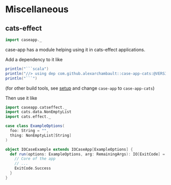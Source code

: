 # Miscellaneous

## cats-effect

```scala mdoc:reset-object:invisible
import caseapp._
```

case-app has a module helping using it in cats-effect applications.

Add a dependency to it like

```scala mdoc:passthrough
println("```scala")
println("//> using dep com.github.alexarchambault::case-app-cats:@VERSION@")
println("```")
```
(for other build tools, see [setup](setup.md) and change `case-app` to `case-app-cats`)

Then use it like
```scala mdoc:silent
import caseapp.catseffect._
import cats.data.NonEmptyList
import cats.effect._

case class ExampleOptions(
  foo: String = "",
  thing: NonEmptyList[String]
)

object IOCaseExample extends IOCaseApp[ExampleOptions] {
  def run(options: ExampleOptions, arg: RemainingArgs): IO[ExitCode] = IO {
    // Core of the app
    // ...
    ExitCode.Success
  }
}
```
